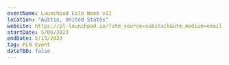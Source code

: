 ```yaml
---
eventName: Launchpad Colo Week v11
location: "Austin, United States"
website: https://pl-launchpad.io/?utm_source=substack&utm_medium=email
startDate: 5/06/2023
endDate: 5/13/2023
tag: PLN Event
dateTBD: false
---
```

